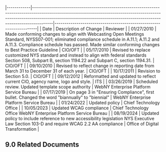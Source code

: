 |------------|----------------------------------------------------------------------------------------------------------------------------------------------------------------------------------------------------------------------------------------------------|---------------------------------------------------------------------|
| Date       | Description of Change                                                                                                                                                                                                                              | Reviewer                                                            |
| 01/27/2010 | Made conforming changes to align with  Webcasting Open Meetings Standard,  NYSS07-001; eliminated compliance  schedule in A.11.1; A.11.2 and A.11.3.  Compliance schedule has passed. Made  similar conforming changes to Best Practice  Guideline | CIO/OFT                                                             |
| 05/17/2010 | Revised to replace customized NYS  standard and instead to align with federal  standards Section 508, Subpart B, section  1194.22 and Subpart C, section 1194.31.                                                                                  | CIO/OFT                                                             |
| 09/10/2010 | Revised to reflect change in reporting date  from March 31 to December 31 of each year.                                                                                                                                                            | CIO/OFT                                                             |
| 10/17/2011 | Revision to Section 5.0.                                                                                                                                                                                                                           | CIO/OFT                                                             |
| 09/12/2012 | Reformatted and updated to reflect current  CIO, agency name, logo and style.                                                                                                                                                                      | ITS                                                                 |
| 03/26/2019 | Scheduled review. Updated template scope  authority                                                                                                                                                                                                | WebNY Enterprise  Platform Service  Bureau                          |
| 07/17/2019 | On page 3 in "Ensuring Compliance", first  bullet. Changed the word "biannually" to  "biennial"                                                                                                                                                    | WebNY Enterprise  Platform Service  Bureau                          |
| 01/24/2022 | Updated policy                                                                                                                                                                                                                                     | Chief Technology  Office                                            |
| 10/05/2023 | Updated WCAG compliance                                                                                                                                                                                                                            | Chief Technology  Office WebNY  Enterprise Platform  Service Bureau |
| 08/19/2024 | Updated policy to include reference to new  accessibility legislation NYS Executive Law  Section 103-D and require WCAG 2.2 AA  compliance                                                                                                         | Office of Digital  Transformation                                   |

## **9.0 Related Documents**